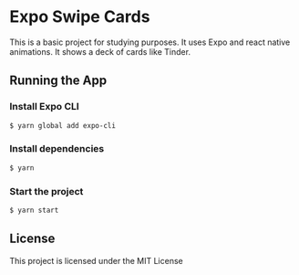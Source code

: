 # Expo Swipe Cards

This is a basic project for studying purposes. It uses Expo and react native animations.
It shows a deck of cards like Tinder.

## Running the App

### Install Expo CLI
```sh
$ yarn global add expo-cli
```

### Install dependencies
```sh
$ yarn
```

### Start the project
```sh
$ yarn start
```

## License

This project is licensed under the MIT License
